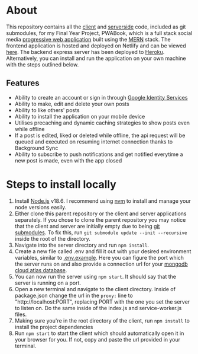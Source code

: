 # About
This repository contains all the [client](https://github.com/rosssgill/pwabook-client) and [serverside](https://github.com/rosssgill/pwabook-server) code, included as git submodules, for my Final Year Project, PWABook, which is a full stack social media [progressive web application](https://web.dev/what-are-pwas/) built using the [MERN](https://www.mongodb.com/mern-stack) stack. The frontend application is hosted and deployed on Netlify and can be viewed [here](https://pwabook.netlify.app/). The backend express server has been deployed to [Heroku](https://www.heroku.com). Alternatively, you can install and run the application on your own machine with the steps outlined below.

## Features
- Ability to create an account or sign in through [Google Identity Services](https://developers.google.com/identity)
- Ability to make, edit and delete your own posts
- Ability to like others' posts
- Ability to install the application on your mobile device
- Utilises precaching and dynamic caching strategies to show posts even while offline
- If a post is edited, liked or deleted while offline, the api request will be queued and executed on resuming internet connection thanks to Background Sync
- Ability to subscribe to push notifications and get notified everytime a new post is made, even with the app closed


# Steps to install locally
1. Install [Node.js](https://nodejs.org/en/) v18.6. I recommend using [nvm](https://github.com/nvm-sh/nvm) to install and manage your node versions easily.
2. Either clone this parent repository or the client and server applications separately. If you chose to clone the parent repository you may notice that the client and server are initially empty due to being [git submodules](https://git-scm.com/book/en/v2/Git-Tools-Submodules). To fix this, run `git submodule update --init --recursive` inside the root of the directory.
3. Navigate into the server directory and run `npm install`.
4. Create a new file called .env and fill it out with your desired environment variables, similar to [.env.example](https://github.com/rosssgill/pwabook-server/blob/master/.env.example). Here you can figure the port which the server runs on and also provide a connection url for your [mongodb cloud atlas database](https://www.mongodb.com/atlas/database).
5. You can now run the server using `npm start`. It should say that the server is running on a port.
6. Open a new terminal and navigate to the client directory. Inside of package.json change the url in the `proxy:` line to "http://localhost:PORT", replacing PORT with the one you set the server to listen on. Do the same inside of the index.js and service-worker.js files.
7. Making sure you're in the root directory of the client, run `npm install` to install the project dependencies
8. Run `npm start` to start the client which should automatically open it in your browser for you. If not, copy and paste the url provided in your terminal.
